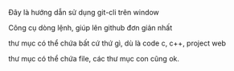 Đây là hướng dẫn sử dụng git-cli trên window

Công cụ dòng lệnh, giúp lên github đơn giản nhất

thư mục có thể chứa bất cứ thứ gì, dù là code c, c++, project web

thư mục có thể chứa file, các thư mục con cũng ok.